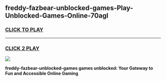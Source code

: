 
## freddy-fazbear-unblocked-games-Play-Unblocked-Games-Online-70agl
<h3>
<a href="https://premium76.site?title=freddy-fazbear-unblocked-games&ref=25A">CLICK TO PLAY</a></h3>
<hr>

<h3>
<a href="https://premium76.site?title=freddy-fazbear-unblocked-games&ref=25A">CLICK 2 PLAY</a>
  
</h3>

<a href="https://premium76.site?title=freddy-fazbear-unblocked-games&ref=25A"><img src="https://clearcache.store/games.png"></a>


**freddy-fazbear-unblocked-games games unblocked: Your Gateway to Fun and Accessible Online Gaming**
